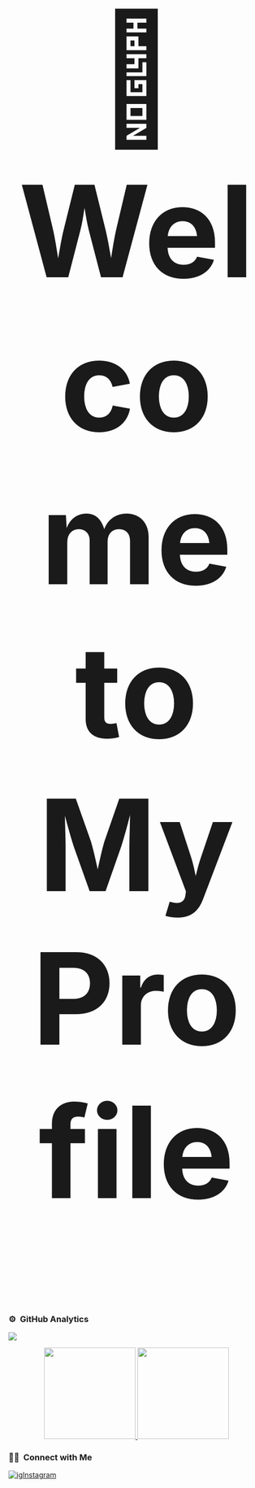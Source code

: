 
<h1 align="center" style="font-size:250px">👋 Welcome to My Profile</h1>


##
### ⚙️ &nbsp;GitHub Analytics

![](https://komarev.com/ghpvc/?username=Nandaxy&color=447ff7&label=Visitor+count)

<p align="center" class="d-flex justify-content-center align-items-center">
  <a href="https://github.com/Nandaxy">
  <img height="180em" src="https://github-readme-stats-eight-theta.vercel.app/api?username=Nandaxy&show_icons=true&theme=omni&include_all_commits=true&count_private=true"/>
  <img height="180em" src="https://github-readme-stats-eight-theta.vercel.app/api/top-langs/?username=Nandaxy&layout=compact&langs_count=8&theme=omni"/>
  </a>
</p>

### 🤝🏻 &nbsp;Connect with Me

<a href="https://www.instagram.com/nandaaa_79"><img src="https://img.shields.io/badge/-@nandaaa_79-%23E4405F?style=flat-square&logo=instagram&logoColor=white" alt="ig">Instagram</a>

